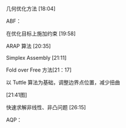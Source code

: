 

几何优化方法 [18:04]   

ABF：



在优化目标上施加约束 [19:58]      

   


ARAP 算法 [20:35]    

Simplex Assembly [21:11] 

Fold over Free 方法[21：17]    

以 Tuttle 算法为基础，调整边界点位置，减少扭曲    

[21:41图]     

   

快速求解非线性、非凸问题 [26:15]    

AQP：  